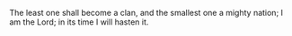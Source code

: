 The least one shall become a clan, and the smallest one a mighty nation; I am the Lord; in its time I will hasten it.
